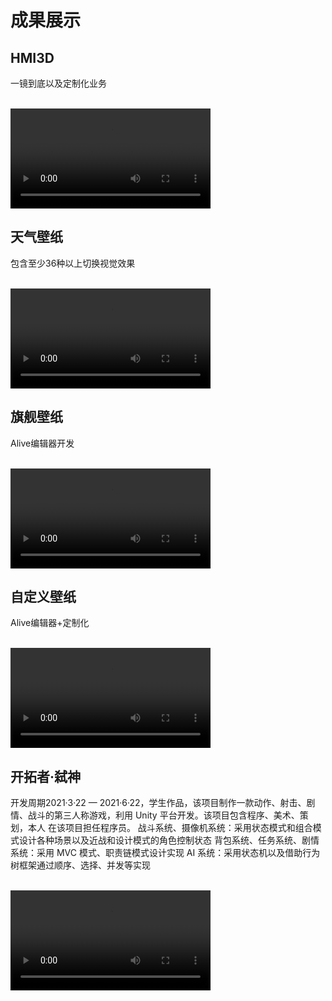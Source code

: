 # 成果展示

## HMI3D
一镜到底以及定制化业务

<br />
<video width="320" controls loop>
  <source src="video/HMI3D.mp4" type="video/mp4">
</video>

## 天气壁纸
包含至少36种以上切换视觉效果

<br />
<video width="320" controls loop>
  <source src="video/天气壁纸.mp4" type="video/mp4">
</video>

## 旗舰壁纸
Alive编辑器开发

<br />
<video width="320" controls loop>
  <source src="video/旗舰壁纸.mp4" type="video/mp4">
</video>

## 自定义壁纸
Alive编辑器+定制化

<br />
<video width="320" controls loop>
  <source src="video/自定义壁纸.mp4" type="video/mp4">
</video>

## 开拓者·弑神
开发周期2021·3·22 — 2021·6·22，学生作品，该项目制作一款动作、射击、剧情、战斗的第三人称游戏，利用 Unity 平台开发。该项目包含程序、美术、策划，本人
在该项目担任程序员。
    战斗系统、摄像机系统：采用状态模式和组合模式设计各种场景以及近战和设计模式的角色控制状态
    背包系统、任务系统、剧情系统：采用 MVC 模式、职责链模式设计实现
    AI 系统：采用状态机以及借助行为树框架通过顺序、选择、并发等实现

<br />
<video width="320" controls loop>
  <source src="video/开拓者·弑神.mp4" type="video/mp4">
</video>